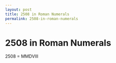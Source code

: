 ```yaml
---
layout: post
title: 2508 in Roman Numerals
permalink: 2508-in-roman-numerals
---
```


# 2508 in Roman Numerals

2508 = MMDVIII
